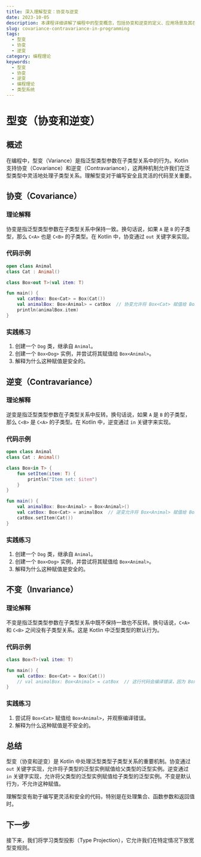 ```yaml
---
title: 深入理解型变：协变与逆变
date: 2023-10-05
description: 本课程详细讲解了编程中的型变概念，包括协变和逆变的定义、应用场景及其在实际编程中的重要性。
slug: covariance-contravariance-in-programming
tags:
  - 型变
  - 协变
  - 逆变
category: 编程理论
keywords:
  - 型变
  - 协变
  - 逆变
  - 编程理论
  - 类型系统
---
```


# 型变（协变和逆变）

## 概述

在编程中，型变（Variance）是指泛型类型参数在子类型关系中的行为。Kotlin 支持协变（Covariance）和逆变（Contravariance），这两种机制允许我们在泛型类型中灵活地处理子类型关系。理解型变对于编写安全且灵活的代码至关重要。

## 协变（Covariance）

### 理论解释

协变是指泛型类型参数在子类型关系中保持一致。换句话说，如果 `A` 是 `B` 的子类型，那么 `C<A>` 也是 `C<B>` 的子类型。在 Kotlin 中，协变通过 `out` 关键字来实现。

### 代码示例

```kotlin
open class Animal
class Cat : Animal()

class Box<out T>(val item: T)

fun main() {
    val catBox: Box<Cat> = Box(Cat())
    val animalBox: Box<Animal> = catBox  // 协变允许将 Box<Cat> 赋值给 Box<Animal>
    println(animalBox.item)
}
```

### 实践练习

1. 创建一个 `Dog` 类，继承自 `Animal`。
2. 创建一个 `Box<Dog>` 实例，并尝试将其赋值给 `Box<Animal>`。
3. 解释为什么这种赋值是安全的。

## 逆变（Contravariance）

### 理论解释

逆变是指泛型类型参数在子类型关系中反转。换句话说，如果 `A` 是 `B` 的子类型，那么 `C<B>` 是 `C<A>` 的子类型。在 Kotlin 中，逆变通过 `in` 关键字来实现。

### 代码示例

```kotlin
open class Animal
class Cat : Animal()

class Box<in T> {
    fun setItem(item: T) {
        println("Item set: $item")
    }
}

fun main() {
    val animalBox: Box<Animal> = Box<Animal>()
    val catBox: Box<Cat> = animalBox  // 逆变允许将 Box<Animal> 赋值给 Box<Cat>
    catBox.setItem(Cat())
}
```

### 实践练习

1. 创建一个 `Dog` 类，继承自 `Animal`。
2. 创建一个 `Box<Dog>` 实例，并尝试将其赋值给 `Box<Animal>`。
3. 解释为什么这种赋值是安全的。

## 不变（Invariance）

### 理论解释

不变是指泛型类型参数在子类型关系中既不保持一致也不反转。换句话说，`C<A>` 和 `C<B>` 之间没有子类型关系。这是 Kotlin 中泛型类型的默认行为。

### 代码示例

```kotlin
class Box<T>(val item: T)

fun main() {
    val catBox: Box<Cat> = Box(Cat())
    // val animalBox: Box<Animal> = catBox  // 这行代码会编译错误，因为 Box 是不变的
}
```

### 实践练习

1. 尝试将 `Box<Cat>` 赋值给 `Box<Animal>`，并观察编译错误。
2. 解释为什么这种赋值是不安全的。

## 总结

型变（协变和逆变）是 Kotlin 中处理泛型类型子类型关系的重要机制。协变通过 `out` 关键字实现，允许将子类型的泛型实例赋值给父类型的泛型实例。逆变通过 `in` 关键字实现，允许将父类型的泛型实例赋值给子类型的泛型实例。不变是默认行为，不允许这种赋值。

理解型变有助于编写更灵活和安全的代码，特别是在处理集合、函数参数和返回值时。

## 下一步

接下来，我们将学习类型投影（Type Projection），它允许我们在特定情况下放宽型变规则。